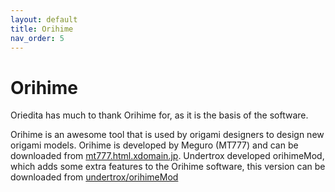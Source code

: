 ```yaml
---
layout: default
title: Orihime
nav_order: 5
---
```


# Orihime

Oriedita has much to thank Orihime for, as it is the basis of the software.

Orihime is an awesome tool that is used by origami designers to design new origami models. Orihime is developed by Meguro (MT777) and can be downloaded from [mt777.html.xdomain.jp](http://mt777.html.xdomain.jp/). Undertrox developed orihimeMod, which adds some extra features to the Orihime software, this version can be downloaded from [undertrox/orihimeMod](https://github.com/undertrox/orihimeMod)

